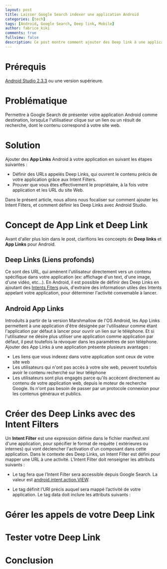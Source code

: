 ```yaml
---
layout: post
title: Laisser Google Search indexer une application Android
categories: [tech]
tags: [Android, Google Search, Deep link, Mobile]
author: fabrice_kiki
comments: true
fullview: false
description: Ce post montre comment ajouter des Deep link à une application Mobile avec Android Studio.
---
```

# Prérequis

<a href="https://developer.android.com/studio/index.html?gclid=Cj0KCQjw95vPBRDVARIsAKvPd3Ljl-9BwN6bjz3QhsKkLdxyCAg9wpZzgkSsKCPhK7JfBBKxqWP6c7waAiQTEALw_wcB">Android Studio 2.3.3</a> ou une version supérieure.

# Problématique

Permettre à Google Search de présenter votre application Android comme destination, lorsquLe l'utilisatieur clique sur un lien ou un résult de recherche, dont le contenu correspond à votre site web.

# Solution

Ajouter des **App Links** Android à votre application en suivant les étapes suivantes :

* Définir des URLs appelés Deep Links, qui ouvrent le contenu précis de votre application grâce aux Intent Filters.
* Prouver que vous êtes effectivement le propriétaire, à la fois votre application et les URL du site Web.

Dans le présent article, nous allons nous focaliser sur comment ajouter les Intent Filters, et comment définir les Deep Links avec Android Studio.

# Concept de App Link et Deep Link

Avant d'aller plus loin dans le post, clarifions les concoepts de **Deep links** et **App Links** pour Android.

## Deep Links (Liens profonds)

Ce sont des URL, qui amènent  l'utilisateur directement vers un contenu spécifique dans votre application (ex: affichage d'un text, d'une image, d'une vidéo, etc...). En Android, il est possible de définir des Deep Links en ajoutant des <a href="https://developer.android.com/guide/components/intents-filters.html">Intents Fiters</a> puis, d'extraire des informatiosn utiles des Intents appelant votre application, pour déterminer l'activité convemable à lancer.

## Android App Links

Introduits à partir de la version Marshmallow de l'OS Android, les App Links permettent à une application d'être désignée par l'utilisateur comme étant l'application par défaut à lancer pour ouvrir un lien sur le téléphone. Et si  l'utilisateur ne désire plus utiliser une application comme application par défaut, il peut toutefois la révoquer dans les paramètres de son téléphone. Ajouter des App Links à une application présente plusieurs avantages :

* Les liens que vous indexez dans votre application sont ceux de votre site web
* Les utilisateurs qui n'ont pas accès à votre site web, peuvent toutefois avoir le contenu recherché sur leur téléphone
* Les utilisateurs sont plus engagés parce qu'ils accècent directement au contenu de votre application web, depuis le moteur de recherche Google. Ils n'ont pas besoin de passer par un protocole  connexion pour les contenus généraux et publics.

# Créer des Deep Links avec des Intent Filters

Un **Intent Filter** est une expression définie dans le fichier manifest.xml d'une application, pour spécifier le format de requête ( extérieures ou internes) qui vont déclencher l'activation d'un composant dans cette application.
Dans le contexte des Deep Links, un Intent Filter est défini pour mapper une URL à une activité. L'Intent Filter doit renseigner les attributs suivants :

* Le tag <a href="https://developer.android.com/guide/topics/manifest/action-element.html">**<action>**</a> fera que l’Intent Filter sera accessible depuis Google Search. La valeur est  <a href="https://developer.android.com/reference/android/content/Intent.html#ACTION_VIEW">android.intent.action.VIEW</a>.

* Le tag <a href="https://developer.android.com/guide/topics/manifest/data-element.html">**<data>**</a> définit l’URI précis auquel sera mappé l’activité de votre application. Le tag data doit inclure les attributs suivants :


# Gérer les appels de votre Deep Link


# Tester votre Deep Link


# Conclusion
